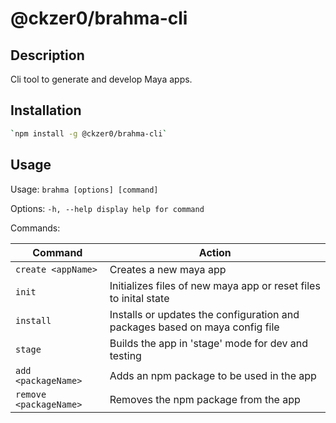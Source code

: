 # @ckzer0/brahma-cli

## Description

Cli tool to generate and develop Maya apps.

## Installation

```bash
`npm install -g @ckzer0/brahma-cli`
```

## Usage

Usage:
`brahma [options] [command]`

Options:
`-h, --help display help for command`

Commands:

| Command                | Action                                                                       |
| ---------------------- | ---------------------------------------------------------------------------- |
| `create <appName>`     | Creates a new maya app                                                       |
| `init `                | Initializes files of new maya app or reset files to inital state             |
| `install`              | Installs or updates the configuration and packages based on maya config file |
| `stage`                | Builds the app in 'stage' mode for dev and testing                           |
| `add <packageName>`    | Adds an npm package to be used in the app                                    |
| `remove <packageName>` | Removes the npm package from the app                                         |
